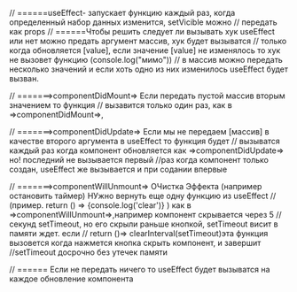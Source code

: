 // ======useEffect- запускает функцию каждый раз, когда определенный набор данных изменится, setVicible можно
// передать как props
// ======Чтобы решить следует ли вызывать хук useEffect или нет можно предать аргумент массив, хук будет вызыватся
// только когда обновляется [value], если значение [value] не изменялось то хук не вызовет функцию (console.log("мимо"))
// в массив можно передать несколько значений и если хоть одно из них изменилось useEffect будет вызван.

// =======>componentDidMount=> Если передать пустой массив вторым значением то функция
// вызавится только один раз, как в =>componentDidMount=>,

// =======>componentDidUpdate=> Если мы не передаем [массив] в качестве второго аргумента в useEffect то функция будет
// вызыватся каждый раз когда компонент обновляется как =>componentDidUpdate=> но! последний не вызывается первый
//раз когда компонент только создан, useEffect же вызывается и при содании впервые

// =======>componentWillUnmount=> ОЧистка Эффекта (например остановить таймер) НУжно вернуть еще одну функцию из useEffect
// (пример. return () => {console.log('clear')} ) как в =>componentWillUnmount=>,например компонент скрывается через 5
//секунд setTimeout, но его скрыли раньше кнопкой, setTimeout висит в памяти ждет. если
// return ()=> clearInterval(setTimeout)эта функция вызовется когда нажмется кнопка скрыть компонент, и завершит
//setTimeout досрочно без утечек памяти

// ====== Если не передать ничего то useEffect будет вызыватся на каждое обновление компонента